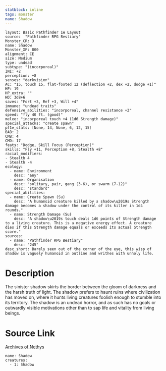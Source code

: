 ```yaml
---
statblock: inline
tags: monster
name: Shadow
---
```

```statblock
layout: Basic Pathfinder 1e Layout
source:  "Pathfinder RPG Bestiary"
Monster_CR: 3
name: Shadow
Monster_XP: 800
alignment: CE
size: Medium
type: undead
subtype: "(incorporeal)"
INI: +2
perception: +8
senses: "darkvision"
AC: "15, touch 15, flat-footed 12 (deflection +2, dex +2, dodge +1)"
HP: 19
HP_extra: ""
HD: 3d8+6
saves: "Fort +3, Ref +3, Will +4"
immune: "undead traits"
defensive_abilities: "incorporeal, channel resistance +2"
speed: "fly 40 ft. (good)"
melee: "incorporeal touch +4 (1d6 Strength damage)"
special_attacks: "create spawn"
pf1e_stats: [None, 14, None, 6, 12, 15]
BAB: 2
CMB: 4
CMD: 17
feats: "Dodge, Skill Focus (Perception)"
skills: "Fly +11, Perception +8, Stealth +8"
racial_modifiers:
- Stealth 4
- Stealth -4
ecology:
  - name: Environment
    desc: "any"
  - name: Organisation
    desc: "solitary, pair, gang (3-6), or swarm (7-12)"
    desc: "standard"
special_abilities:
  - name: Create Spawn (Su)
    desc: "A humanoid creature killed by a shadow\u2019s Strength damage becomes a shadow under the control of its killer in 1d4 rounds."
  - name: Strength Damage (Su)
    desc: "A shadow\u2019s touch deals 1d6 points of Strength damage to a living creature. This is a negative energy effect. A creature dies if this Strength damage equals or exceeds its actual Strength score."
sources:
  - name: "Pathfinder RPG Bestiary"
    desc: "245"
desc_short: Barely seen out of the corner of the eye, this wisp of shadow is vaguely humanoid in outline and writhes with unholy life.
```
# Description
The sinister shadow skirts the border between the gloom of darkness and the harsh truth of light. The shadow prefers to haunt ruins where civilization has moved on, where it hunts living creatures foolish enough to stumble into its territory. The shadow is an undead horror, and as such has no goals or outwardly visible motivations other than to sap life and vitality from living beings.
# Source Link
[Archives of Nethys](https://aonprd.com/MonsterDisplay.aspx?ItemName=Shadow)
```encounter-table
name: Shadow
creatures:
  - 1: Shadow
```
